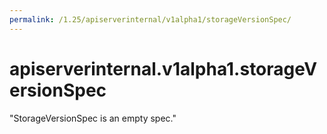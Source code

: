 ```yaml
---
permalink: /1.25/apiserverinternal/v1alpha1/storageVersionSpec/
---
```


# apiserverinternal.v1alpha1.storageVersionSpec

"StorageVersionSpec is an empty spec."